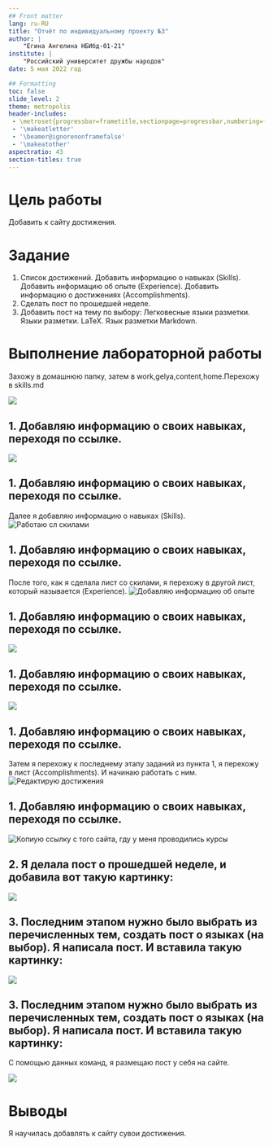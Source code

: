 ```yaml
---
## Front matter
lang: ru-RU
title: "Отчёт по индивидуальному проекту №3"
author: |
	"Егина Ангелина НБИбд-01-21"
institute: |
	"Российский университет дружбы народов"
date: 5 мая 2022 год

## Formatting
toc: false
slide_level: 2
theme: metropolis
header-includes: 
 - \metroset{progressbar=frametitle,sectionpage=progressbar,numbering=fraction}
 - '\makeatletter'
 - '\beamer@ignorenonframefalse'
 - '\makeatother'
aspectratio: 43
section-titles: true
---
```


# Цель работы

Добавить к сайту достижения.

# Задание

1. Список достижений.
Добавить информацию о навыках (Skills).
Добавить информацию об опыте (Experience).
Добавить информацию о достижениях (Accomplishments).
2. Сделать пост по прошедшей неделе.
3. Добавить пост на тему по выбору:
Легковесные языки разметки.
Языки разметки. LaTeX.
Язык разметки Markdown.

# Выполнение лабораторной работы

Захожу в домашнюю папку, затем в work,gelya,content,home.Перехожу в skills.md

![](../report/image/1.png)

## 1. Добавляю информацию о своих навыках, переходя по ссылке.

![](../report/image/4.png)

## 1. Добавляю информацию о своих навыках, переходя по ссылке.

Далее я добавляю информацию о навыках (Skills).
![Работаю сл скилами](../report/image/2.png)

## 1. Добавляю информацию о своих навыках, переходя по ссылке.

После того, как я сделала лист со скилами, я перехожу в другой лист, который называется (Experience).
![Добавляю информацию об опыте](../report/image/7.png)

## 1. Добавляю информацию о своих навыках, переходя по ссылке.

![](../report/image/3.png)

## 1. Добавляю информацию о своих навыках, переходя по ссылке.

![](../report/image/8.png)

## 1. Добавляю информацию о своих навыках, переходя по ссылке.

Затем я перехожу к последнему этапу заданий из пункта 1, я перехожу в лист (Accomplishments). И начинаю работать с ним.
![Редактирую достижения](../report/image/6.png)

## 1. Добавляю информацию о своих навыках, переходя по ссылке.

![Копиую ссылку с того сайта, гду у меня проводились курсы](../report/image/5.png)

## 2. Я делала пост о прошедшей неделе, и добавила вот такую картинку:
![](../report/image/10.png)

## 3. Последним этапом нужно было выбрать из перечисленных тем, создать пост о языках (на выбор). Я написала пост. И вставила такую картинку:
![](../report/image/11.png)

## 3. Последним этапом нужно было выбрать из перечисленных тем, создать пост о языках (на выбор). Я написала пост. И вставила такую картинку:

С помощью данных команд, я размещаю пост у себя на сайте.

![](../report/image/9.png)

# Выводы

Я научилась добавлять к сайту сувои достижения.

